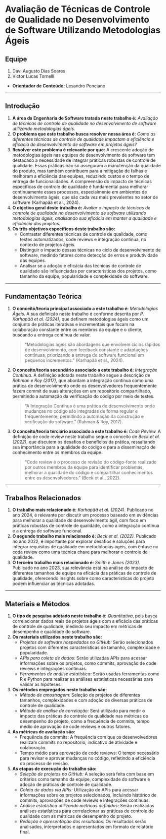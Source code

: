 # Avaliação de Técnicas de Controle de Qualidade no Desenvolvimento de Software Utilizando Metodologias Ágeis

## Equipe

1. Davi Augusto Dias Soares  
2. Victor Lucas Tornelli  

* **Orientador de Conteúdo:** Lesandro Ponciano  

---

## Introdução  

1. **A área da Engenharia de Software tratada neste trabalho é:** _Avaliação de técnicas de controle de qualidade no desenvolvimento de software utilizando metodologias ágeis._  
2. **O problema que este trabalho busca resolver nessa área é:** _Como as diferentes técnicas de controle de qualidade impactam a eficiência e eficácia do desenvolvimento de software em projetos ágeis?_  
3. **Resolver este problema é relevante por que:** A crescente adoção de metodologias ágeis nas equipes de desenvolvimento de software tem destacado a necessidade de integrar práticas robustas de controle de qualidade. Essas práticas não só asseguram a manutenção da qualidade do produto, mas também contribuem para a mitigação de falhas e melhoram a eficiência das equipes, reduzindo custos e o tempo de entrega de funcionalidades. A compreensão do impacto de técnicas específicas de controle de qualidade é fundamental para melhorar continuamente esses processos, especialmente em ambientes de desenvolvimento ágeis, que são cada vez mais prevalentes no setor de software (Karhapää et al., 2024).  
4. **O objetivo geral deste trabalho é:** _Avaliar o impacto de técnicas de controle de qualidade no desenvolvimento de software utilizando metodologias ágeis, analisando sua eficácia em manter a qualidade e eficiência dos projetos._  
5. **Os três objetivos específicos deste trabalho são:**  
   - Contrastar diferentes técnicas de controle de qualidade, como testes automatizados, code reviews e integração contínua, no contexto de projetos ágeis.  
   - Distinguir o impacto dessas técnicas no ciclo de desenvolvimento de software, medindo fatores como detecção de erros e produtividade das equipes.  
   - Analisar se a adoção e eficácia das técnicas de controle de qualidade são influenciadas por características dos projetos, como tamanho da equipe, popularidade e complexidade do software.

---

## Fundamentação Teórica  

1. **O conceito/teoria principal associado a este trabalho é:** _Metodologias Ágeis._ A sua definição neste trabalho é conforme descrita por _P. Karhapää et al. (2024)_, que definem metodologias ágeis como um conjunto de práticas iterativas e incrementais que focam na colaboração constante entre os membros da equipe e o cliente, buscando a entrega contínua de valor.  
   
   > “Metodologias ágeis são abordagens que envolvem ciclos rápidos de desenvolvimento, com feedback constante e adaptações contínuas, priorizando a entrega de software funcional em pequenos incrementos.” (Karhapää et al., 2024).  
   
2. **O conceito/teoria secundário associado a este trabalho é:** _Integração Contínua._ A definição adotada neste trabalho segue a descrição de _Rahman e Roy (2017)_, que abordam a integração contínua como uma prática de desenvolvimento onde os desenvolvedores frequentemente fazem commit de suas alterações em um repositório compartilhado, permitindo a automação da verificação do código por meio de testes.  

   > “A Integração Contínua é uma prática de desenvolvimento onde mudanças no código são integradas de forma regular e frequentemente, permitindo a automação da construção e verificação do software.” (Rahman & Roy, 2017).  

3. **O conceito/teoria terciário associado a este trabalho é:** _Code Review._ A definição de code review neste trabalho segue o conceito de _Beck et al. (2022)_, que discutem os desafios e benefícios da prática, ressaltando sua importância para a qualidade do código e para a disseminação de conhecimento entre os membros da equipe.  

   > “Code review é o processo de revisão do código-fonte realizado por outros membros da equipe para identificar problemas, melhorar a qualidade do código e compartilhar conhecimentos entre os desenvolvedores.” (Beck et al., 2022).

---

## Trabalhos Relacionados  

1. **O trabalho mais relacionado é:** _Karhapää et al. (2024)._ Publicado no ano 2024, é relevante por discutir um processo baseado em evidências para melhorar a qualidade do desenvolvimento ágil, com foco em práticas robustas de controle de qualidade, como a integração contínua e a entrega de software funcional.  
2. **O segundo trabalho mais relacionado é:** _Beck et al. (2022)._ Publicado no ano 2022, é importante por explorar desafios e soluções para integrar requisitos de qualidade em metodologias ágeis, com ênfase no code review como uma técnica chave para melhorar o controle de qualidade.  
3. **O terceiro trabalho mais relacionado é:** _Smith e Jones (2023)._ Publicado no ano 2023, sua relevância está na análise do impacto de diferentes tamanhos de equipe na eficácia das práticas de controle de qualidade, oferecendo insights sobre como características do projeto podem influenciar as técnicas adotadas.

---

## Materiais e Métodos  

1. **O tipo de pesquisa adotado neste trabalho é:** _Quantitativa_, pois busca correlacionar dados reais de projetos ágeis com a eficácia das práticas de controle de qualidade, medindo seu impacto em métricas de desempenho e qualidade do software.  
2. **Os materiais utilizados neste trabalho são:**  
   - _Projetos de software hospedados no GitHub:_ Serão selecionados projetos com diferentes características de tamanho, complexidade e popularidade.  
   - _APIs para coleta de dados:_ Serão utilizadas APIs para acessar informações sobre os projetos, como commits, aprovação de code reviews e integrações contínuas.  
   - _Ferramentas de análise estatística:_ Serão usadas ferramentas como R e Python para realizar as análises estatísticas necessárias para validar as hipóteses.  
3. **Os métodos empregados neste trabalho são:**  
   - _Método de amostragem:_ Seleção de projetos de diferentes tamanhos, complexidades e com adoção de diversas práticas de controle de qualidade.  
   - _Método de análise de correlação:_ Será utilizado para medir o impacto das práticas de controle de qualidade nas métricas de desempenho do projeto, como a frequência de commits, tempo médio de aprovação de code reviews e outros fatores.  
4. **As métricas de avaliação são:**  
   - Frequência de commits: A frequência com que os desenvolvedores realizam commits no repositório, indicativo de atividade e colaboração.  
   - Tempo médio para aprovação de code reviews: O tempo necessário para revisar e aprovar mudanças no código, refletindo a eficiência do processo de revisão.  
5. **As etapas de execução do trabalho são:**  
   - _Seleção de projetos no GitHub:_ A seleção será feita com base em critérios como tamanho da equipe, complexidade do software e adoção de práticas de controle de qualidade.  
   - _Coleta de dados via APIs:_ Utilização de APIs para acessar informações sobre os projetos selecionados, incluindo histórico de commits, aprovações de code reviews e integrações contínuas.  
   - _Análise estatística utilizando métricas definidas:_ Serão realizadas análises estatísticas para correlacionar as práticas de controle de qualidade com as métricas de desempenho do projeto.  
   - _Redação e apresentação dos resultados:_ Os resultados serão analisados, interpretados e apresentados em formato de relatório final.

